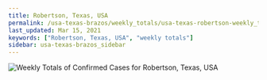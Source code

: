 ```yaml
---
title: Robertson, Texas, USA
permalink: /usa-texas-brazos/weekly_totals/usa-texas-robertson-weekly_totals.html
last_updated: Mar 15, 2021
keywords: ["Robertson, Texas, USA", "weekly totals"]
sidebar: usa-texas-brazos_sidebar
---
```


![Weekly Totals of Confirmed Cases for Robertson, Texas, USA](/covid_tracker/images/graphs/usa-texas-robertson-weekly_totals_graph.png)
